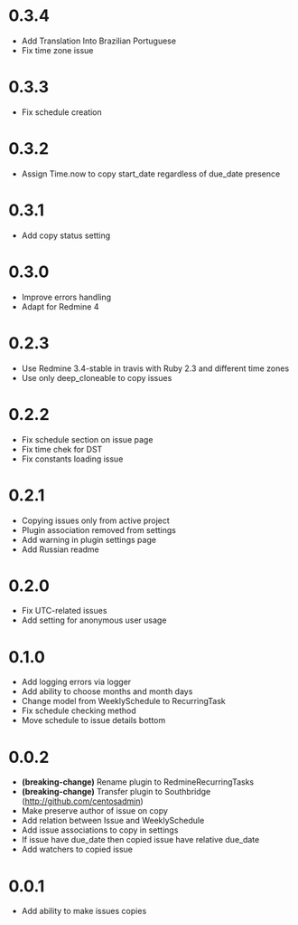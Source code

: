 # 0.3.4

* Add Translation Into Brazilian Portuguese
* Fix time zone issue

# 0.3.3

* Fix schedule creation

# 0.3.2

* Assign Time.now to copy start_date regardless of due_date presence

# 0.3.1

* Add copy status setting

# 0.3.0

* Improve errors handling
* Adapt for Redmine 4

# 0.2.3

* Use Redmine 3.4-stable in travis with Ruby 2.3 and different time zones
* Use only deep_cloneable to copy issues 

# 0.2.2

* Fix schedule section on issue page
* Fix time chek for DST
* Fix constants loading issue

# 0.2.1

* Copying issues only from active project
* Plugin association removed from settings
* Add warning in plugin settings page
* Add Russian readme

# 0.2.0

* Fix UTC-related issues
* Add setting for anonymous user usage

# 0.1.0

* Add logging errors via logger
* Add ability to choose months and month days
* Change model from WeeklySchedule to RecurringTask
* Fix schedule checking method
* Move schedule to issue details bottom

# 0.0.2

* **(breaking-change)** Rename plugin to RedmineRecurringTasks
* **(breaking-change)** Transfer plugin to Southbridge (http://github.com/centosadmin)
* Make preserve author of issue on copy
* Add relation between Issue and WeeklySchedule 
* Add issue associations to copy in settings
* If issue have due_date then copied issue have relative due_date
* Add watchers to copied issue

# 0.0.1

* Add ability to make issues copies
